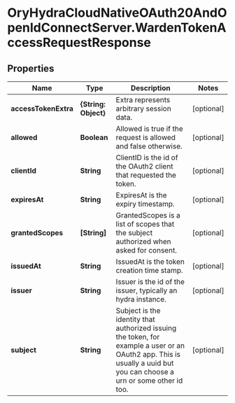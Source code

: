 # OryHydraCloudNativeOAuth20AndOpenIdConnectServer.WardenTokenAccessRequestResponse

## Properties
Name | Type | Description | Notes
------------ | ------------- | ------------- | -------------
**accessTokenExtra** | **{String: Object}** | Extra represents arbitrary session data. | [optional] 
**allowed** | **Boolean** | Allowed is true if the request is allowed and false otherwise. | [optional] 
**clientId** | **String** | ClientID is the id of the OAuth2 client that requested the token. | [optional] 
**expiresAt** | **String** | ExpiresAt is the expiry timestamp. | [optional] 
**grantedScopes** | **[String]** | GrantedScopes is a list of scopes that the subject authorized when asked for consent. | [optional] 
**issuedAt** | **String** | IssuedAt is the token creation time stamp. | [optional] 
**issuer** | **String** | Issuer is the id of the issuer, typically an hydra instance. | [optional] 
**subject** | **String** | Subject is the identity that authorized issuing the token, for example a user or an OAuth2 app. This is usually a uuid but you can choose a urn or some other id too. | [optional] 


